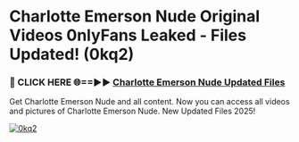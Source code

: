 # Charlotte Emerson Nude Original Videos 0nlyFans Leaked - Files Updated! (0kq2)

<h3>🔴 CLICK HERE 🌐==►► <a href="https://tinyurl.com/5h6xmrr3" rel="nofollow">Charlotte Emerson Nude Updated Files</a></h3>

Get Charlotte Emerson Nude and all content. Now you can access all videos and pictures of Charlotte Emerson Nude. New Updated Files 2025!

[![0kq2](https://i.imgur.com/KVD873Z.gif)](https://tinyurl.com/5h6xmrr3)
